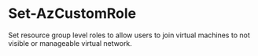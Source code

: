 # Set-AzCustomRole
Set resource group level roles to allow users to join virtual machines to not visible or manageable virtual network.
